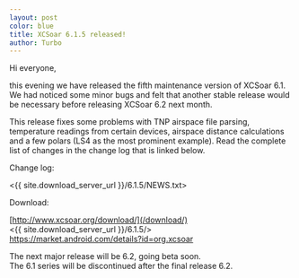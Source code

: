 ```yaml
---
layout: post
color: blue
title: XCSoar 6.1.5 released!
author: Turbo
---
```

Hi everyone,

this evening we have released the fifth maintenance version of XCSoar 6.1. We 
had noticed some minor bugs and felt that another stable release would be 
necessary before releasing XCSoar 6.2 next month.

This release fixes some problems with TNP airspace file parsing, temperature 
readings from certain devices, airspace distance calculations and a few polars 
(LS4 as the most prominent example). Read the complete list of changes in the 
change log that is linked below. 

Change log:

 <{{ site.download_server_url }}/6.1.5/NEWS.txt>

Download:

 [http://www.xcsoar.org/download/](/download/)  
 <{{ site.download_server_url }}/6.1.5/>  
 <https://market.android.com/details?id=org.xcsoar>

The next major release will be 6.2, going beta soon.  
The 6.1 series will be discontinued after the final release 6.2.

